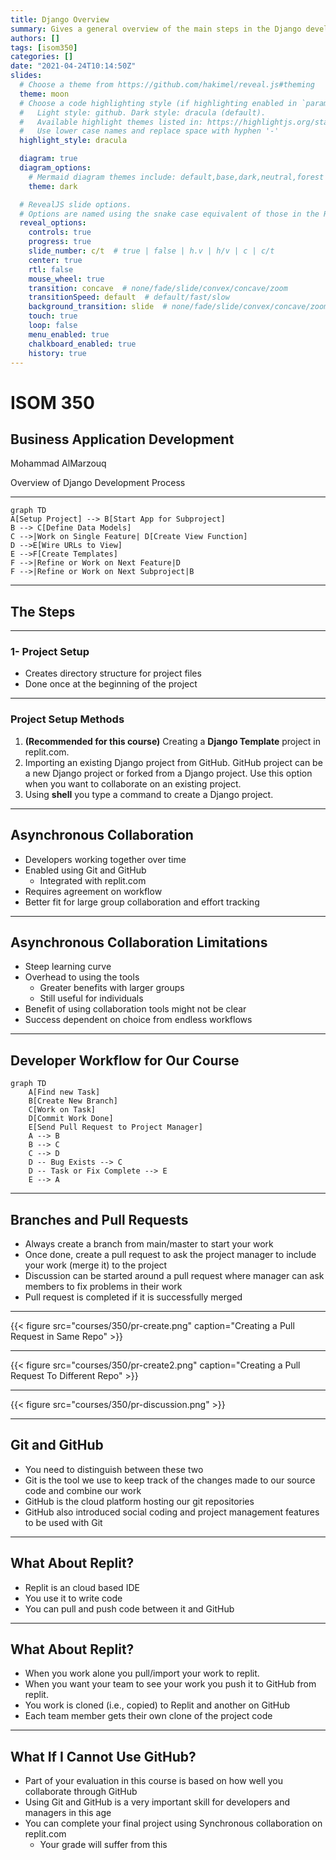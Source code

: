 ```yaml
---
title: Django Overview
summary: Gives a general overview of the main steps in the Django development process
authors: []
tags: [isom350]
categories: []
date: "2021-04-24T10:14:50Z"
slides:
  # Choose a theme from https://github.com/hakimel/reveal.js#theming
  theme: moon
  # Choose a code highlighting style (if highlighting enabled in `params.toml`)
  #   Light style: github. Dark style: dracula (default).
  #   Available highlight themes listed in: https://highlightjs.org/static/demo/
  #   Use lower case names and replace space with hyphen '-'
  highlight_style: dracula

  diagram: true
  diagram_options:
    # Mermaid diagram themes include: default,base,dark,neutral,forest
    theme: dark

  # RevealJS slide options.
  # Options are named using the snake case equivalent of those in the RevealJS docs.
  reveal_options:
    controls: true
    progress: true
    slide_number: c/t  # true | false | h.v | h/v | c | c/t
    center: true
    rtl: false
    mouse_wheel: true
    transition: concave  # none/fade/slide/convex/concave/zoom
    transitionSpeed: default  # default/fast/slow
    background_transition: slide  # none/fade/slide/convex/concave/zoom
    touch: true
    loop: false
    menu_enabled: true
    chalkboard_enabled: true
    history: true
---
```



# ISOM 350
## Business Application Development

Mohammad AlMarzouq

Overview of Django Development Process

---

```mermaid
graph TD
A[Setup Project] --> B[Start App for Subproject]
B --> C[Define Data Models]
C -->|Work on Single Feature| D[Create View Function] 
D -->E[Wire URLs to View]
E -->F[Create Templates]
F -->|Refine or Work on Next Feature|D
F -->|Refine or Work on Next Subproject|B
```

---

## The Steps

--- 

### 1- Project Setup

- Creates directory structure for project files
- Done once at the beginning of the project

---

### Project Setup Methods

1. **(Recommended for this course)** Creating a **Django Template** project in replit.com. 
2. Importing an existing Django project from GitHub. GitHub project can be a new Django project or forked from a Django project. Use this option when you want to collaborate on an existing project.
3. Using **shell** you type a command to create a Django project.

---

## Asynchronous Collaboration

- Developers working together over time
- Enabled using Git and GitHub
  - Integrated with replit.com
- Requires agreement on workflow
- Better fit for large group collaboration and effort tracking

---

## Asynchronous Collaboration Limitations

- Steep learning curve
- Overhead to using the tools
  - Greater benefits with larger groups
  - Still useful for individuals
- Benefit of using collaboration tools might not be clear
- Success dependent on choice from endless workflows

--- 

## Developer Workflow for Our Course

```mermaid
graph TD
    A[Find new Task]
    B[Create New Branch]
    C[Work on Task]
    D[Commit Work Done]
    E[Send Pull Request to Project Manager]
    A --> B
    B --> C
    C --> D
    D -- Bug Exists --> C
    D -- Task or Fix Complete --> E
    E --> A
```

---

## Branches and Pull Requests

- Always create a branch from main/master to start your work
- Once done, create a pull request to ask the project manager to include your work (merge it) to the project
- Discussion can be started around a pull request where manager can ask members to fix problems in their work
- Pull request is completed if it is successfully merged

---


{{< figure src="courses/350/pr-create.png" caption="Creating a Pull Request in Same Repo" >}}

---

{{< figure src="courses/350/pr-create2.png" caption="Creating a Pull Request To Different Repo" >}}

---

{{< figure src="courses/350/pr-discussion.png" >}}

---

## Git and GitHub

- You need to distinguish between these two
- Git is the tool we use to keep track of the changes made to our source code and combine our work
- GitHub is the cloud platform hosting our git repositories
- GitHub also introduced social coding and project management features to be used with Git

---

## What About Replit?

- Replit is an cloud based IDE
- You use it to write code
- You can pull and push code between it and GitHub

---

## What About Replit?
- When you work alone you pull/import your work to replit.
- When you want your team to see your work you push it to GitHub from replit.
- You work is cloned (i.e., copied) to Replit and another on GitHub
- Each team member gets their own clone of the project code


---

## What If I Cannot Use GitHub?

- Part of your evaluation in this course is based on how well you collaborate through GitHub
- Using Git and GitHub is a very important skill for developers and managers in this age
- You can complete your final project using Synchronous collaboration on replit.com
  - Your grade will suffer from this